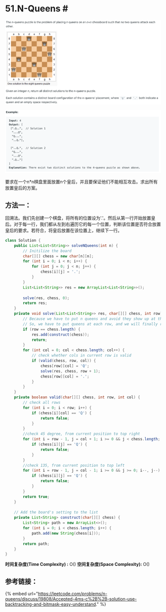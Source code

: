 # 51.N-Queens \#

![](.gitbook/assets/image%20%2866%29.png)

![](.gitbook/assets/image%20%2852%29.png)

要求在一个n\*n棋盘里面放置n个皇后，并且要保证他们不能相互攻击。求出所有放置皇后的方案。

## 方法一：

回溯法。我们先创建一个棋盘，将所有的位置设为'.'。然后从第一行开始放置皇后。对于每一行，我们都从左到右遍历它的每一个位置，判断该位置是否符合放置皇后的要求。若符合，将皇后放置在该位置上，继续下一行。

```java
class Solution {
    public List<List<String>> solveNQueens(int n) {
        // Initilize the board
        char[][] chess = new char[n][n];
        for (int i = 0; i < n; i++) {
            for (int j = 0; j < n; j++) {
                chess[i][j] = '.';
            }
        }
        List<List<String>> res = new ArrayList<List<String>>();

        solve(res, chess, 0);
        return res;
    }
    private void solve(List<List<String>> res, char[][] chess, int row) {
        // Because we have to put n queens and avoid they show up at the same row.
        // So, we have to put queens at each row, and we will finally reach the last row.
        if (row == chess.length) {
            res.add(construct(chess));
            return;
        }
        for (int col = 0; col < chess.length; col++) {
            // check whether cols in current row is valid
            if (valid(chess, row, col)) {
                chess[row][col] = 'Q';
                solve(res, chess, row + 1);
                chess[row][col] = '.';
            }
        }
    }
    private boolean valid(char[][] chess, int row, int col) {
        // check all rows
        for (int i = 0; i < row; i++) {
            if (chess[i][col] == 'Q') {
                return false;
            }
        }
        //check 45 degree, from current position to top right
        for (int i = row - 1, j = col + 1; i >= 0 && j < chess.length; i--, j++) {
            if (chess[i][j] == 'Q') {
                return false;
            }
        }
        //check 135, from current position to top left
        for (int i = row - 1, j = col - 1; i >= 0 && j >= 0; i--, j--) {
            if (chess[i][j] == 'Q') {
                return false;
            }
        }
        return true;
    }
    
    // Add the board's setting to the list
    private List<String> construct(char[][] chess) {
        List<String> path = new ArrayList<>();
        for (int i = 0; i < chess.length; i++) {
            path.add(new String(chess[i]));
        }
        return path;
    }
}
```

**时间复杂度\(Time Complexity\) :** O\(\)          **空间复杂度\(Space Complexity\):** O\(\)

## 参考链接：

{% embed url="https://leetcode.com/problems/n-queens/discuss/19808/Accepted-4ms-c%2B%2B-solution-use-backtracking-and-bitmask-easy-understand." %}



